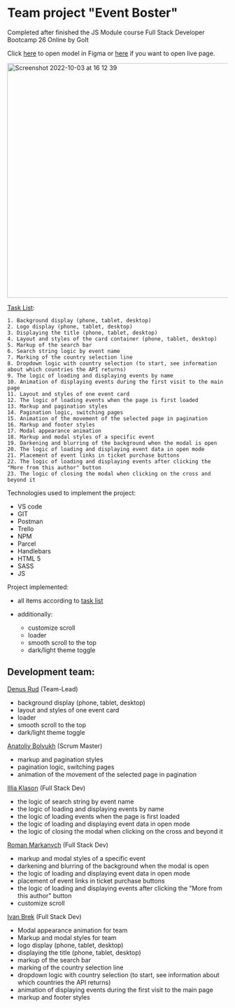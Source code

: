 # Team project "Event Boster"

Completed after finished the JS Module course Full Stack Developer Bootcamp 26
Online by GoIt

Click [here](<https://www.figma.com/file/AOs5DvnIvdZ67VSFGB2vXc/EVENT-BOOSTER-(Copy)?node-id=0%3A1>) to open model in Figma or [here](<https://illfoxlli.github.io/five-molfars-and-3ypa/>) if you want to open live page.

<img width="536" alt="Screenshot 2022-10-03 at 16 12 39" src="https://user-images.githubusercontent.com/82537324/193586788-b09b8b75-89e1-4987-8605-8be60c651c42.png">


[Task List](https://docs.google.com/spreadsheets/d/18ZVUlEGkuRkVgS3UyUZ-1_SAuVJoNGjzhUcUF3xOhRQ/edit#gid=0):

```
1. Background display (phone, tablet, desktop)
2. Logo display (phone, tablet, desktop)
3. Displaying the title (phone, tablet, desktop)
4. Layout and styles of the card container (phone, tablet, desktop)
5. Markup of the search bar
6. Search string logic by event name
7. Marking of the country selection line
8. Dropdown logic with country selection (to start, see information about which countries the API returns)
9. The logic of loading and displaying events by name
10. Animation of displaying events during the first visit to the main page
11. Layout and styles of one event card
12. The logic of loading events when the page is first loaded
13. Markup and pagination styles
14. Pagination logic, switching pages
15. Animation of the movement of the selected page in pagination
16. Markup and footer styles
17. Modal appearance animation
18. Markup and modal styles of a specific event
19. Darkening and blurring of the background when the modal is open
20. The logic of loading and displaying event data in open mode
21. Placement of event links in ticket purchase buttons
22. The logic of loading and displaying events after clicking the "More from this author" button
23. The logic of closing the modal when clicking on the cross and beyond it
```

Technologies used to implement the project:

- VS code
- GIT
- Postman
- Trello
- NPM
- Parcel
- Handlebars
- HTML 5
- SASS 
- JS

Project implemented:

- all items according to
  [task list](https://docs.google.com/spreadsheets/d/18ZVUlEGkuRkVgS3UyUZ-1_SAuVJoNGjzhUcUF3xOhRQ/edit#gid=0)

- additionally:
  - customize scroll
  - loader
  - smooth scroll to the top
  - dark/light theme toggle

## Development team:

[Denus Rud](https://github.com/illFoXlli) (Team-Lead)

- background display (phone, tablet, desktop)
- layout and styles of one event card
- loader
- smooth scroll to the top
- dark/light theme toggle

[Anatoliy Bolyukh](https://github.com/ivan-box) (Scrum Master)

- markup and pagination styles
- pagination logic, switching pages
- animation of the movement of the selected page in pagination

[Illia Klason](https://github.com/IlliaKlason) (Full Stack Dev)

- the logic of search string by event name
- the logic of loading and displaying events by name
- the logic of loading events when the page is first loaded
- the logic of loading and displaying event data in open mode
- the logic of closing the modal when clicking on the cross and beyond it

[Roman Markanych](https://github.com/rmarkanych) (Full Stack Dev)

- markup and modal styles of a specific event
- darkening and blurring of the background when the modal is open
- the logic of loading and displaying event data in open mode
- placement of event links in ticket purchase buttons
- the logic of loading and displaying events after clicking the "More from this
  author" button
- customize scroll

[Ivan Brek](https://github.com/ivan-box) (Full Stack Dev)

- Modal appearance animation for team
- Markup and modal styles for team
- logo display (phone, tablet, desktop)
- displaying the title (phone, tablet, desktop)
- markup of the search bar
- marking of the country selection line
- dropdown logic with country selection (to start, see information about which
  countries the API returns)
- animation of displaying events during the first visit to the main page
- markup and footer styles
